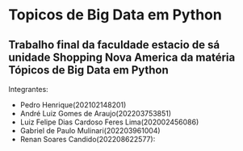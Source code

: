 # Topicos de Big Data em Python
## Trabalho final da faculdade estacio de sá unidade Shopping Nova America da matéria Tópicos de Big Data em Python


Integrantes:
- Pedro Henrique(202102148201)
- André Luiz Gomes de Araujo(202203753851)
- Luiz Felipe Dias Cardoso Feres Lima(202002456086)
- Gabriel de Paulo Mulinari(202203961004)
- Renan Soares Candido(202208622577):
